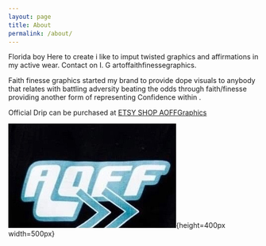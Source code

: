 ```yaml
---
layout: page
title: About
permalink: /about/
---
```


Florida boy Here to create i like to imput twisted graphics and affirmations in my active wear. Contact on I. G artoffaithfinessegraphics.

Faith finesse graphics started my brand to provide dope visuals to anybody that relates with battling adversity beating the odds through faith/finesse providing another form of representing Confidence within .

Official Drip can be purchased at [ETSY SHOP AOFFGraphics](https://www.etsy.com/shop/Aoffgraphics?coupon=AOFFSK2PROMO)

![alt text](./assets/images/main_logo.jpg){height=400px width=500px}

